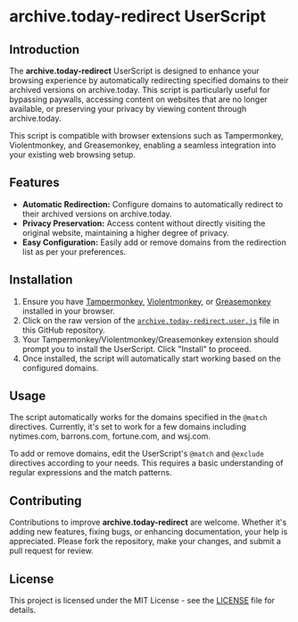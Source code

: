 # archive.today-redirect UserScript

## Introduction

The **archive.today-redirect** UserScript is designed to enhance your browsing experience by automatically redirecting specified domains to their archived versions on archive.today. This script is particularly useful for bypassing paywalls, accessing content on websites that are no longer available, or preserving your privacy by viewing content through archive.today.

This script is compatible with browser extensions such as Tampermonkey, Violentmonkey, and Greasemonkey, enabling a seamless integration into your existing web browsing setup.

## Features

- **Automatic Redirection:** Configure domains to automatically redirect to their archived versions on archive.today.
- **Privacy Preservation:** Access content without directly visiting the original website, maintaining a higher degree of privacy.
- **Easy Configuration:** Easily add or remove domains from the redirection list as per your preferences.

## Installation

1. Ensure you have [Tampermonkey](https://www.tampermonkey.net/), [Violentmonkey](https://violentmonkey.github.io/), or [Greasemonkey](https://addons.mozilla.org/en-US/firefox/addon/greasemonkey/) installed in your browser.
2. Click on the raw version of the [`archive.today-redirect.user.js`](https://raw.githubusercontent.com/tonylin919/archive.today-redirect/main/archive.today-redirect.user.js) file in this GitHub repository.
3. Your Tampermonkey/Violentmonkey/Greasemonkey extension should prompt you to install the UserScript. Click "Install" to proceed.
4. Once installed, the script will automatically start working based on the configured domains.

## Usage

The script automatically works for the domains specified in the `@match` directives. Currently, it's set to work for a few domains including nytimes.com, barrons.com, fortune.com, and wsj.com.

To add or remove domains, edit the UserScript's `@match` and `@exclude` directives according to your needs. This requires a basic understanding of regular expressions and the match patterns.

## Contributing

Contributions to improve **archive.today-redirect** are welcome. Whether it's adding new features, fixing bugs, or enhancing documentation, your help is appreciated. Please fork the repository, make your changes, and submit a pull request for review.

## License

This project is licensed under the MIT License - see the [LICENSE](LICENSE) file for details.
